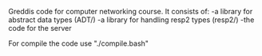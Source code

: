 Greddis code for computer networking course.
It consists of:
-a library for abstract data types (ADT/)
-a library for handling resp2 types (resp2/)
-the code for the server

For compile the code use "./compile.bash"
